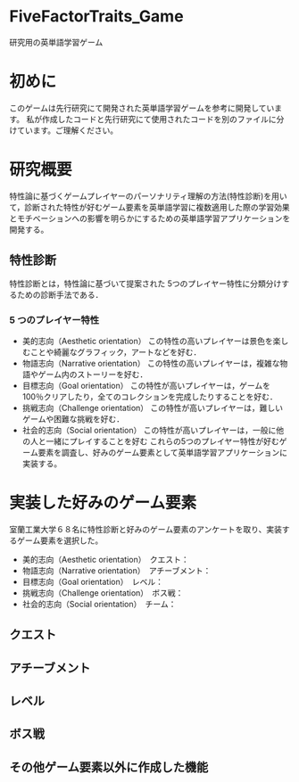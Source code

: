 # FiveFactorTraits_Game
研究用の英単語学習ゲーム
# 初めに
このゲームは先行研究にて開発された英単語学習ゲームを参考に開発しています。
私が作成したコードと先行研究にて使用されたコードを別のファイルに分けています。ご理解ください。
# 研究概要
特性論に基づくゲームプレイヤーのパーソナリティ理解の方法(特性診断)を用いて，診断された特性が好むゲーム要素を英単語学習に複数適用した際の学習効果とモチベーションへの影響を明らかにするための英単語学習アプリケーションを開発する。
## 特性診断
特性診断とは，特性論に基づいて提案された 5つのプレイヤー特性に分類分けするための診断手法である．
### 5 つのプレイヤー特性
- 美的志向（Aesthetic orientation）
この特性の高いプレイヤーは景色を楽しむことや綺麗なグラフィック，アートなどを好む．
- 物語志向（Narrative orientation）
この特性の高いプレイヤーは，複雑な物語やゲーム内のストーリーを好む．
- 目標志向（Goal orientation）
この特性が高いプレイヤーは，ゲームを 100％クリアしたり，全てのコレクションを完成したりすることを好む．
- 挑戦志向（Challenge orientation）
この特性が高いプレイヤーは，難しいゲームや困難な挑戦を好む．
- 社会的志向（Social orientation）
この特性が高いプレイヤーは，一般に他の人と一緒にプレイすることを好む
これらの5つのプレイヤー特性が好むゲーム要素を調査し、好みのゲーム要素として英単語学習アプリケーションに実装する。
# 実装した好みのゲーム要素
室蘭工業大学６８名に特性診断と好みのゲーム要素のアンケートを取り、実装するゲーム要素を選択した。
- 美的志向（Aesthetic orientation）　クエスト：
- 物語志向（Narrative orientation）　アチーブメント：
- 目標志向（Goal orientation）　レベル：
- 挑戦志向（Challenge orientation）　ボス戦：
- 社会的志向（Social orientation）　チーム：
## クエスト
## アチーブメント
## レベル
## ボス戦
## その他ゲーム要素以外に作成した機能
